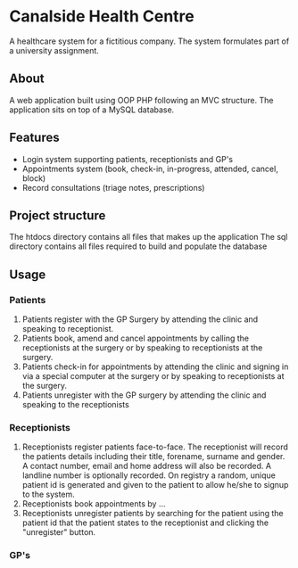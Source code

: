 # Canalside Health Centre
A healthcare system for a fictitious company. The system formulates part of a university assignment.

## About
A web application built using OOP PHP following an MVC structure. The application sits on top of a MySQL database.

## Features
* Login system supporting patients, receptionists and GP's
* Appointments system (book, check-in, in-progress, attended, cancel, block)
* Record consultations (triage notes, prescriptions)

## Project structure
The htdocs directory contains all files that makes up the application
The sql directory contains all files required to build and populate the database

## Usage
### Patients
1. Patients register with the GP Surgery by attending the clinic and speaking to receptionist.
2. Patients book, amend and cancel appointments by calling the receptionists at the surgery or by speaking to receptionists at the surgery.
3. Patients check-in for appointments by attending the clinic and signing in via a special computer at the surgery or by speaking to receptionists at the surgery.
4. Patients unregister with the GP surgery by attending the clinic and speaking to the receptionists

### Receptionists
1. Receptionists register patients face-to-face. The receptionist will record the patients details including their title, forename, surname and gender. A contact number, email and home address will also be recorded. A landline number is optionally recorded. On registry a random, unique patient id is generated and given to the patient to allow he/she to signup to the system.
2. Receptionists book appointments by ...
3. Receptionists unregister patients by searching for the patient using the patient id that the patient states to the receptionist and clicking the "unregister" button.

### GP's
